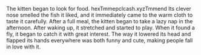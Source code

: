 The kitten began to look for food. hexTmmepclcash.xyzTmmend Its clever nose smelled the fish it liked, and it immediately came to the warm cloth to taste it carefully. After a full meal, the kitten began to take a lazy nap in the afternoon. After waking up, it stretched and started to play. When it found a fly, it began to catch it with great interest. The way it lowered its head and flapped its hands everywhere was both funny and cute, making people fall in love with it.
